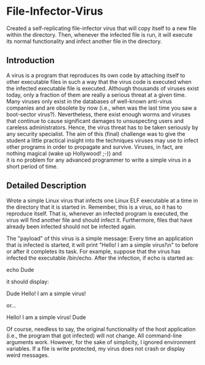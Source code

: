 # File-Infector-Virus
Created a self-replicating file-infector virus that will copy itself to a new file within the directory. Then, whenever the infected  file is run, it will execute its normal functionality and infect another file in the directory. 

## Introduction

A virus is a program that reproduces its own code by attaching itself to other executable files in such a way that the virus code is
executed when the infected executable file is executed. Although thousands of viruses exist today, only a fraction of them are really
a serious threat at a given time. Many viruses only exist in the databases of well-known anti-virus companies and are obsolete by now 
(i.e., when was the last time you saw a boot-sector virus?). Nevertheless, there exist enough worms and viruses that continue to cause 
significant damages to unsuspecting users and careless administrators. Hence, the virus threat has to be taken seriously by any
security specialist. The aim of this (final) challenge was to give the student a little practical insight into the techniques viruses
may use to infect other programs in order to propagate and survive. Viruses, in fact, are nothing magical (wake up Hollywood! ;-)) and  
it is no problem for any advanced programmer to write a simple virus in a short period of time.

## Detailed Description

Wrote a simple Linux virus that infects one Linux ELF executable at a time in the directory that it is started in.
Remember, this is a virus, so it has to reproduce itself. That is, whenever an infected program is executed, the virus will find another file and should infect it. Furthermore, files that have already been infected should not be infected again.

The "payload" of this virus is a simple message: Every time an application that is infected is started, it will print "Hello! I am a
simple virus!\n" to <stdout> before or after it completes its task. For example, suppose that the virus has infected the 
  executable /bin/echo. After the infection, if echo is started as:

echo Dude

it should display:

Dude
Hello! I am a simple virus!

or...

Hello! I am a simple virus!
Dude

Of course, needless to say, the original functionality of the host application (i.e., the program that got infected) will not 
change. All command-line arguments work. However, for the sake of simplicity, I ignored environment variables. If a file is write protected, my virus does not crash or display weird messages.
